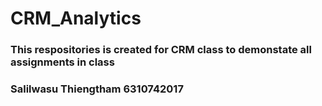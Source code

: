 # CRM_Analytics
### This respositories is created for CRM class to demonstate all assignments in class
### Salilwasu Thiengtham 6310742017
